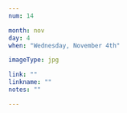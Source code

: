 ```yaml
---
num: 14

month: nov
day: 4
when: "Wednesday, November 4th"

imageType: jpg

link: ""
linkname: ""
notes: ""

---
```

